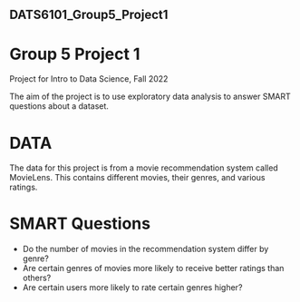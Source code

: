 ## DATS6101_Group5_Project1
# Group 5 Project 1

Project for Intro to Data Science, Fall 2022

The aim of the project is to use exploratory data analysis to answer SMART questions about a dataset.

# DATA
The data for this project is from a movie recommendation system called MovieLens. This contains different movies, their genres, and various ratings.

# SMART Questions

* Do the number of movies in the recommendation system differ by genre?
* Are certain genres of movies more likely to receive better ratings than others?
* Are certain users more likely to rate certain genres higher?
